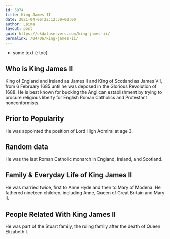 ```yaml
---
id: 5874
title: King James II
date: 2021-04-06T22:12:50+00:00
author: Laima
layout: post
guid: https://ukdataservers.com/king-james-ii/
permalink: /04/06/king-james-ii/
---
```


* some text
{: toc}


## Who is King James II
                  
                  
                  
King of England and Ireland as James II and King of Scotland as James VII, from 6 February 1685 until he was deposed in the Glorious Revolution of 1688. He is best known for bucking the Anglican establishment by trying to procure religious liberty for English Roman Catholics and Protestant nonconformists. 
                  
              
            
              
            
                
                
                
## Prior to Popularity
                  
                  
                  
He was appointed the position of Lord High Admiral at age 3.
                  
              
            
              
            
                
                
                
## Random data
                  
                  
                  
He was the last Roman Catholic monarch in England, Ireland, and Scotland.
                  
              
            
              
            
                
                
                
## Family & Everyday Life of King James II
                  
                  
                  
He was married twice, first to Anne Hyde and then to Mary of Modena. He fathered nineteen children, including Anne, Queen of Great Britain and Mary II. 
                  
              
            
              
            
                
                
                
## People Related With King James II
                  
                  
                  
He was part of the Stuart family, the ruling family after the death of Queen Elizabeth I.
                  
              
            
              
            
                
              
            
              
              
            
            
              
            
          
          
          